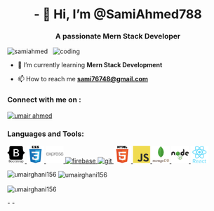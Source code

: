 

<h1 align="center">
-  👋 Hi, I’m @SamiAhmed788</h1>
<h3 align="center">A passionate Mern Stack Developer</h3>

<img align="right" alt="coding" width="400" src="https://i.pinimg.com/736x/a8/42/54/a84254ab421e96643fd62557d9cbff76.jpg">
<p align="left"> <img src="https://camo.githubusercontent.com/f7ffc12c1ab8cd509307ddfef26ad10d508cc12085768d9d9cd354cd9e206e51/68747470733a2f2f6b6f6d617265762e636f6d2f67687076632f3f757365726e616d653d756d6169726768616e69313536266c6162656c3d50726f66696c65253230766965777326636f6c6f723d306537356236267374796c653d666c6174" alt="samiahmed" /> </p>

- 🌱 I’m currently learning **Mern Stack Development**

- 📫 How to reach me **sami76748@gmail.com**

<h3 align="left">Connect with me on :</h3>
<p align="left">
<a href="https://www.linkedin.com/in/itx-sami-memon-here-943693282" target="blank"><img align="center" src="https://raw.githubusercontent.com/rahuldkjain/github-profile-readme-generator/master/src/images/icons/Social/linked-in-alt.svg" alt="umair ahmed" height="30" width="40" /></a>
</p>

<h3 align="left">Languages and Tools:</h3>
<p align="left"> <a href="https://getbootstrap.com" target="_blank" rel="noreferrer"> <img src="https://raw.githubusercontent.com/devicons/devicon/master/icons/bootstrap/bootstrap-plain-wordmark.svg" alt="bootstrap" width="40" height="40"/> </a> <a href="https://www.w3schools.com/css/" target="_blank" rel="noreferrer"> <img src="https://raw.githubusercontent.com/devicons/devicon/master/icons/css3/css3-original-wordmark.svg" alt="css3" width="40" height="40"/> </a> <a href="https://expressjs.com" target="_blank" rel="noreferrer"> <img src="https://raw.githubusercontent.com/devicons/devicon/master/icons/express/express-original-wordmark.svg" alt="express" width="40" height="40"/> </a> <a href="https://firebase.google.com/" target="_blank" rel="noreferrer"> <img src="https://www.vectorlogo.zone/logos/firebase/firebase-icon.svg" alt="firebase" width="40" height="40"/> </a> <a href="https://git-scm.com/" target="_blank" rel="noreferrer"> <img src="https://www.vectorlogo.zone/logos/git-scm/git-scm-icon.svg" alt="git" width="40" height="40"/> </a> <a href="https://www.w3.org/html/" target="_blank" rel="noreferrer"> <img src="https://raw.githubusercontent.com/devicons/devicon/master/icons/html5/html5-original-wordmark.svg" alt="html5" width="40" height="40"/> </a> <a href="https://developer.mozilla.org/en-US/docs/Web/JavaScript" target="_blank" rel="noreferrer"> <img src="https://raw.githubusercontent.com/devicons/devicon/master/icons/javascript/javascript-original.svg" alt="javascript" width="40" height="40"/> </a> <a href="https://www.mongodb.com/" target="_blank" rel="noreferrer"> <img src="https://raw.githubusercontent.com/devicons/devicon/master/icons/mongodb/mongodb-original-wordmark.svg" alt="mongodb" width="40" height="40"/> </a> <a href="https://nodejs.org" target="_blank" rel="noreferrer"> <img src="https://raw.githubusercontent.com/devicons/devicon/master/icons/nodejs/nodejs-original-wordmark.svg" alt="nodejs" width="40" height="40"/> </a> <a href="https://reactjs.org/" target="_blank" rel="noreferrer"> <img src="https://raw.githubusercontent.com/devicons/devicon/master/icons/react/react-original-wordmark.svg" alt="react" width="40" height="40"/> </a> </p>

<p><img align="left" src="https://github-readme-stats.vercel.app/api/top-langs?username=samiahmed7886&show_icons=true&locale=en&layout=compact" alt="umairghani156" /></p>

<p>&nbsp;<img align="center" src="https://github-readme-stats.vercel.app/api?username=samiahmed788&show_icons=true&locale=en" alt="umairghani156" /></p>

<p><img align="center" src="https://github-readme-streak-stats.herokuapp.com/?user=samiahmed788&" alt="umairghani156" /></p>-
-

